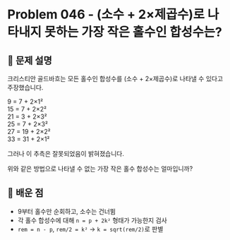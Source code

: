 # Problem 046 - (소수 + 2×제곱수)로 나타내지 못하는 가장 작은 홀수인 합성수는? 
 
## 📝 문제 설명  
크리스티안 골드바흐는 모든 홀수인 합성수를 (소수 + 2×제곱수)로 나타낼 수 있다고 주장했습니다.  

9 = 7 + 2×1²  
15 = 7 + 2×2²  
21 = 3 + 2×3²  
25 = 7 + 2×3²  
27 = 19 + 2×2²  
33 = 31 + 2×1²  

그러나 이 추측은 잘못되었음이 밝혀졌습니다.  

위와 같은 방법으로 나타낼 수 없는 가장 작은 홀수 합성수는 얼마입니까?

## 🧠 배운 점  
- 9부터 홀수만 순회하고, 소수는 건너뜀  
- 각 홀수 합성수에 대해 `n = p + 2k²` 형태가 가능한지 검사  
- `rem = n - p`, `rem/2 = k²` → `k = sqrt(rem/2)`로 판별  
